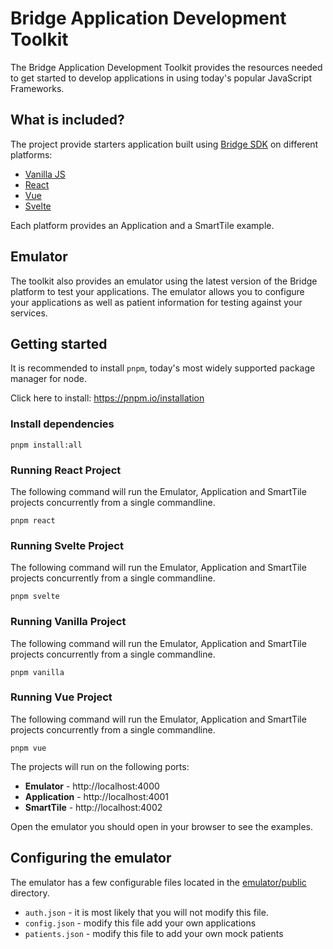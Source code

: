 # Bridge Application Development Toolkit

The Bridge Application Development Toolkit provides the resources needed to get started to develop applications in using
today's popular JavaScript Frameworks.

## What is included?

The project provide starters application built using [Bridge SDK](https://arrowhealth.github.io/bridge-sdk/) on different platforms:

- [Vanilla JS](vanilla)
- [React](react)
- [Vue](vue)
- [Svelte](svelte)

Each platform provides an Application and a SmartTile example.

## Emulator

The toolkit also provides an emulator using the latest version of the Bridge platform to test your applications. The emulator
allows you to configure your applications as well as patient information for testing against your services.

## Getting started

It is recommended to install `pnpm`, today's most widely supported package manager for node.

Click here to install: https://pnpm.io/installation

### Install dependencies

```shell
pnpm install:all
```

### Running React Project

The following command will run the Emulator, Application and SmartTile projects concurrently from a single commandline.

```shell
pnpm react
```

### Running Svelte Project

The following command will run the Emulator, Application and SmartTile projects concurrently from a single commandline.

```shell
pnpm svelte
```

### Running Vanilla Project

The following command will run the Emulator, Application and SmartTile projects concurrently from a single commandline.

```shell
pnpm vanilla
```

### Running Vue Project

The following command will run the Emulator, Application and SmartTile projects concurrently from a single commandline.

```shell
pnpm vue
```

The projects will run on the following ports:

* **Emulator** -  http://localhost:4000
* **Application** - http://localhost:4001
* **SmartTile** - http://localhost:4002

Open the emulator you should open in your browser to see the examples.


## Configuring the emulator

The emulator has a few configurable files located in the [emulator/public](emulator/public) directory.

* `auth.json` - it is most likely that you will not modify this file.
* `config.json` - modify this file add your own applications
* `patients.json` - modify this file to add your own mock patients
